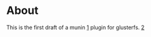 # About

This is the first draft of a munin [1] plugin for glusterfs. [2]





[1]: http://munin-monitoring.org/
[2]: http://www.gluster.org/
